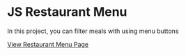 # JS Restaurant Menu

In this project, you can filter meals with using menu buttons


[View Restaurant Menu Page](https://frcihan.github.io/JS-Restaurant-Menu/)
